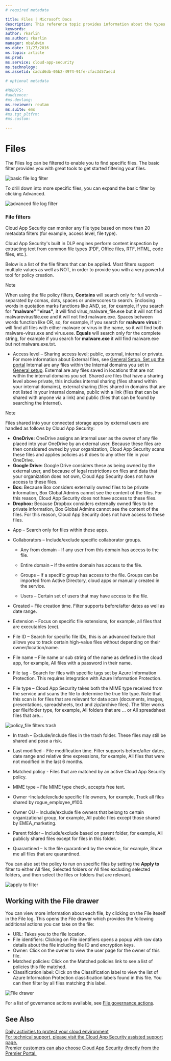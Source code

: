 ```yaml
---
# required metadata

title: Files | Microsoft Docs
description: This reference topic provides information about the types of files and file filters used by Cloud App Security.
keywords:
author: rkarlin
ms.author: rkarlin
manager: mbaldwin
ms.date: 11/27/2016
ms.topic: article
ms.prod:
ms.service: cloud-app-security
ms.technology:
ms.assetid: cadcd6db-05b2-4974-91fe-cfac3d57aecd

# optional metadata

#ROBOTS:
#audience:
#ms.devlang:
ms.reviewer: reutam
ms.suite: ems
#ms.tgt_pltfrm:
#ms.custom:

---
```


# Files

The Files log can be filtered to enable you to find specific files. 
The basic filter provides you with great tools to get started filtering your files.

 ![basic file log filter](media/file-log-filter-basic.png)

To drill down into more specific files, you can expand the basic filter by clicking Advanced.

 ![advanced file log filter](media/file-log-filter-advanced.png)
 
###  <a name="Filefilters"></a> File filters 
 
Cloud App Security can monitor any file type based on more than 20 metadata filters (for example, access level, file type). 
 
Cloud App Security's built in DLP engines perform content inspection by extracting text from common file types (PDF, Office files, RTF, HTML, code files, etc.).

Below is a list of the file filters that can be applied. Most filters support multiple values as well as NOT, in order to provide you with a very powerful tool for policy creation.  
> [!NOTE] 
> When using the file policy filters, **Contains**  will search only for full words – separated by comas, dots, spaces or underscores to search. Enclosing words in quotation marks functions like AND, so, for example, if you search for **"malware"** **"virus"**, it will find virus_malware_file.exe but it will not find malwarevirusfile.exe and it will not find malware.exe. Spaces between words function like OR, so, for example, if you search for **malware** **virus** it will find all files with either malware or virus in the name, so it will find both malware-virus.exe and virus.exe.   **Equals** will search only for the complete string, for example if you search for **malware.exe** it will find malware.exe but not malware.exe.txt. 

-   Access level – Sharing access level; public, external, internal or private.  For more information about External files, see [General Setup, Set up the portal](getting-started-with-cloud-app-security.md)
Internal are any files within the Internal domains you set in [General setup](General-setup.md). External are any files saved in locations that are not within the internal domains you set. Shared are files that have a sharing level above private, this includes internal sharing (files shared within your internal domains), external sharing (files shared in domains that are not listed in your internal domains, public with a link (files that can be shared with anyone via a link) and public (files that can be found by searching the Internet). 

> [!NOTE]
>  Files shared into your connected storage apps by external users are handled as follows by Cloud App Security:
> - **OneDrive:** OneDrive assigns an internal user as the owner of any file placed into your OneDrive by an external user. Because these files are then considered owned by your organization, Cloud App Security scans these files and applies policies as it does to any other file in your OneDrive.
> - **Google Drive:** Google Drive considers these as being owned by the external user, and because of legal restrictions on files and data that your organization does not own, Cloud App Security does not have access to these files.
> - **Box:** Because Box considers externally owned files to be private information, Box Global Admins cannot see the content of the files. For this reason, Cloud App Security does not have access to these files. 
> - **Dropbox:** Because Dropbox considers externally owned files to be private information, Box Global Admins cannot see the content of the files. For this reason, Cloud App Security does not have access to these files.

-   App – Search only for files within these apps.  
  
-   Collaborators – Include/exclude specific collaborator groups.  
  
    -   Any from domain – If any user from this domain has access to the file.  
  
    -   Entire domain – If the entire domain has access to the file.  
  
    -   Groups – If a specific group has access to the file. Groups can be imported from Active Directory, cloud apps or manually created in the service.  
  
    -   Users – Certain set of users that may have access to the file.  
  
-   Created  – File creation time. Filter supports before/after dates as well as date range.  
  
-   Extension – Focus on specific file extensions, for example, all files that are executables (exe).  
  
-   File ID – Search for specific file IDs, this is an advanced feature that allows you to track certain high-value files without depending on their owner/location/name.  
  
-   File name – File name or sub string of the name as defined in the cloud app, for example, All files with a password in their name.   
  
-   File tag - Search for files with specific tags set by Azure Information Protection. This requires integration with Azure Information Protection.

-   File type – Cloud App Security takes both the MIME type received from the service and scans the file to determine the true file type. Note that this scan is for files that are relevant for data scan (documents, images, presentations, spreadsheets, text and zip/archive files). The filter works per file/folder type, for example, All folders that are ... or All spreadsheet files that are...


 ![policy_file filters trash](./media/policy_file-filters-trash.png "policy_file filters trash")  

  
-   In trash – Exclude/include files in the trash folder. These files may still be shared and pose a risk.  
  
-   Last modified – File modification time. Filter supports before/after dates, date range and relative time expressions, for example, All files that were not modified in the last 6 months.  

-   Matched policy - Files that are matched by an active Cloud App Security policy.

-   MIME type – File MIME type check, accepts free text.  
  
-   Owner -Include/exclude specific file owners, for example, Track all files shared by rogue_employee_#100.  
  
-   Owner OU – Include/exclude file owners that belong to certain organizational group, for example, All public files except those shared by EMEA_marketing.  
  
-   Parent folder – Include/exclude based on parent folder, for example, All publicly shared files except for files in this folder.  
  
-   Quarantined – Is the file quarantined by the service, for example, Show me all files that are quarantined.  
  
You can also set the policy to run on specific files by setting the **Apply to** filter to either All files, Selected folders or All files excluding selected folders, and then select the files or folders that are relevant.  
  
![apply to filter](./media/apply-to-filter.png "apply to filter")  
  
## Working with the File drawer

You can view more information about each file, by clicking on the File iteself in the File log. This opens the File drawer which provides the following additional actions you can take on the file:

- URL: Takes you to the file location.
- File identifiers: Clicking on File identifiers opens a popup with raw data details about the file including file ID and encryption keys.
- Owner:  Click on the owner to view the user page for the owner of this file.
- Matched policies: Click on the Matched policies link to see a list of policies this file matched.
- Classification label: Click on the Classification label to view the list of Azure Information Protection classification labels found in this file. You can then filter by all files matching this label.    

![File drawer](./media/file-drawer.png "File drawer")  
  
For a list of governance actions available, see [File governance actions](governance-actions.md#file-governance-actions).

## See Also  
[Daily activities to protect your cloud environment](daily-activities-to-protect-your-cloud-environment.md)   
[For technical support, please visit the Cloud App Security assisted support page.](http://support.microsoft.com/oas/default.aspx?prid=16031)   
[Premier customers can also choose Cloud App Security directly from the Premier Portal.](https://premier.microsoft.com/)  
  
  